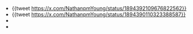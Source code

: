 - {{tweet https://x.com/NathanpmYoung/status/1894392109676822562}}
- {{tweet https://x.com/NathanpmYoung/status/1894390110323388587}}
-
-